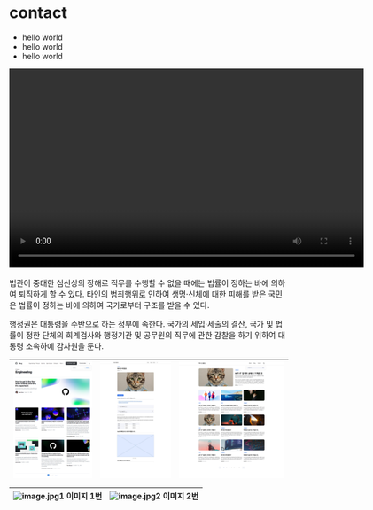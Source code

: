 # contact

* hello world
* hello world
* hello world

<video width="640" height="360" controls>
  <source src="img/부여팝업.mov/" type="video/mp4">
  브라우저가 비디오 태그를 지원하지 않습니다.
</video>

법관이 중대한 심신상의 장해로 직무를 수행할 수 없을 때에는 법률이 정하는 바에 의하여 퇴직하게 할 수 있다. 타인의 범죄행위로 인하여 생명·신체에 대한 피해를 받은 국민은 법률이 정하는 바에 의하여 국가로부터 구조를 받을 수 있다.

행정권은 대통령을 수반으로 하는 정부에 속한다. 국가의 세입·세출의 결산, 국가 및 법률이 정한 단체의 회계검사와 행정기관 및 공무원의 직무에 관한 감찰을 하기 위하여 대통령 소속하에 감사원을 둔다.

| <img src="../readme_img/레퍼런스.png" align="top" alt="1이미지" /> | <img src="../readme_img/위니브블로그2.jpg" align="top"/> | <img src="../readme_img/위니브블로그1.jpg" align="top"/> |
|----|----|----|

|  ![image.jpg1](https://steemitimages.com/0x0/https://static.tasteem.io/uploads/image/image/7289/content_994dbe3f-631b-4f76-9ee1-751c87c668dd.jpeg) 이미지 1번 |  ![image.jpg2](https://steemitimages.com/0x0/https://static.tasteem.io/uploads/image/image/7293/content_994dbe3f-631b-4f76-9ee1-751c87c668dd.jpeg) 이미지 2번 |
|----|----|


